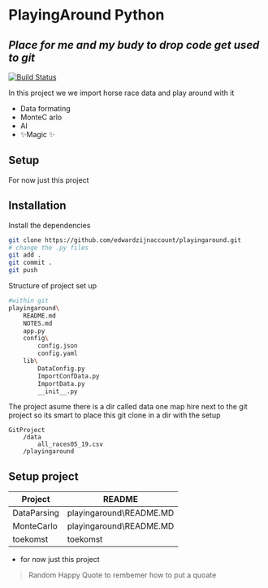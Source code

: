 # PlayingAround Python
## _Place for me and my budy to drop code get used to git_

[![Build Status](https://travis-ci.org/joemccann/dillinger.svg?branch=master)](https://travis-ci.org/joemccann/dillinger)

In this project we we import horse race data and play around with it

- Data formating
- MonteC arlo 
- AI
- ✨Magic ✨

## Setup
For now just this project

## Installation
Install the dependencies

```sh
git clone https://github.com/edwardzijnaccount/playingaround.git
# change the .py files
git add .
git commit . 
git push 
```

Structure of project set up

```sh
#within git 
playingaround\
    README.md
    NOTES.md
    app.py 
    config\
        config.json
        config.yaml
    lib\
        DataConfig.py
        ImportConfData.py
        ImportData.py
        __init__.py
```

The project asume there is a dir called data one map hire next to the git project so its smart to place this git clone in a dir with the setup

```
GitProject
    /data
        all_races05_19.csv
    /playingaround
```        


## Setup project


| Project  | README |
| ------ | ------ |
| DataParsing | playingaround\README.MD
| MonteCarlo  | playingaround\README.MD |
| toekomst | toekomst |

- for now just this project

> Random Happy Quote to rembemer how to put a quoate


